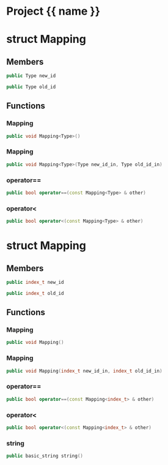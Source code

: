 <script setup>
import {useRoute} from 'vitepress'
const {path} = useRoute()
const tokens = path.split('/')
const words = tokens[2].split('-');
for (let i = 0; i < words.length; i++) {
    words[i] = words[i].charAt(0).toUpperCase() + words[i].slice(1);
    words[i] = words[i].replace('geode', 'Geode')
}
const name = words.join('-');
</script>
# Project {{ name }}

# struct Mapping


## Members

```cpp
public Type new_id

```

```cpp
public Type old_id

```



## Functions

### Mapping

```cpp
public void Mapping<Type>()
```


### Mapping

```cpp
public void Mapping<Type>(Type new_id_in, Type old_id_in)
```


### operator==

```cpp
public bool operator==(const Mapping<Type> & other)
```


### operator<

```cpp
public bool operator<(const Mapping<Type> & other)
```




# struct Mapping


## Members

```cpp
public index_t new_id

```

```cpp
public index_t old_id

```



## Functions

### Mapping

```cpp
public void Mapping()
```


### Mapping

```cpp
public void Mapping(index_t new_id_in, index_t old_id_in)
```


### operator==

```cpp
public bool operator==(const Mapping<index_t> & other)
```


### operator<

```cpp
public bool operator<(const Mapping<index_t> & other)
```


### string

```cpp
public basic_string string()
```




